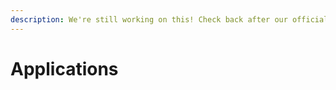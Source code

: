 ```yaml
---
description: We're still working on this! Check back after our official launch in August!
---
```


# Applications

